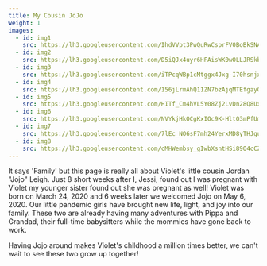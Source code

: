 ```yaml
---
title: My Cousin JoJo
weight: 1
images:
  - id: img1
    src: https://lh3.googleusercontent.com/IhdVVpt3PwQuRwCsprFV0BoBkSNAnP00HxrBUNKM3g4Jxw7UU1LonvDaF7kPzdtWpZNI7nEhPFz-nKx5KFhwit22pLWW42P6Xuxe9ZDKoX6fij4SUKulip24YdfcEb3pr0JgVsx1euE=w600
  - id: img2
    src: https://lh3.googleusercontent.com/D5iQJx4uyr6HFAisWK0wOLLJRSkb9WBWm8UYl6lKsumXtgwnkiJCQ95AcWo7hM4qUAojTeqQWXSXZyz3bgSMrm88pmwpP6SrsyGQherr3WZeoaFoiWWxeHs7cOVZK09jfCsaa7czCWo=w600
  - id: img3
    src: https://lh3.googleusercontent.com/iTPcqWBp1cMtggx4Jxg-I70hsnjxDd0HIbmnrHcpiq4QY6waf2yOS-s2cJqAC-G8L-SJyF3MqSXzlX_inuFyrxFmW-Fw527lyN2SrBZIEA-3eKcFVPoSkcxWvwICNmaLiGqg0aYH7hA=w600
  - id: img4
    src: https://lh3.googleusercontent.com/156jLrmAhQ11ZN7bzAjqMTEfgayGbUdHxGskdspYPNmWfD6qUECn7xthHlPpGb3VzgiZzV1ViPfbbcrE2NzvFNLZyo4XmLeF23eKTYpL95VvV-OuyCPk6yKMn2Gw0-FBzpBiMR4a5WU=w600
  - id: img5
    src: https://lh3.googleusercontent.com/HITf_Cm4hVL5Y08Zj2LvDn28Q8Ux-qD9Qh_mP_e_v7am0ShDkLKjBssgPYGyClgLaL80DCzJHIhq3YPTVdVOvhJAo6W_Dzy853BTYZTWsdnYqSnA78TswX3JZjtaE_IAaRE6qxO4U7s=w600
  - id: img6
    src: https://lh3.googleusercontent.com/NVYkjHkOCgKxIOc9K-HltO3mPfUmXpiBzttF8yo87e2oNNuNQFAfLbKQs8edpj7wvHI0X7FC-aPbw89358rpPMfsyE0JhG3fcDuvAXygMd04fl_RVHkgofWzawuw_c8wts0bMPf5thM=w600
  - id: img7
    src: https://lh3.googleusercontent.com/7lEc_NO6sF7mh24YerxMD8yTHJgu2JvEO35Ar1gwKK7Jnfox0_wWrhrOP1NCrKwSCh1tIKK8WlkjQFLtqc7pbEhKemUgSHcpwTx8uaFM2k5kA1dcJSJ8v0u55NaL6TwkTq_BVURmYJs=w600
  - id: img8
    src: https://lh3.googleusercontent.com/cMHWembsy_gIwbXsntHSi89O4cCZsgTfIb8Ct82m6NOaMt0xBuYT0ickQjBbaDcm3MEXGwNkKguCXeIsMq1Vue91ErG3iA-439X1HxmrCgGnd1w07IunyuBQvPx-iZc1boV3e68KwuM=w600
---
```

It says 'Family' but this page is really all about Violet's little cousin Jordan "Jojo" Leigh. Just 8 short weeks after I, Jessi, found out I was pregnant with Violet my younger sister found out she was pregnant as well! Violet was born on March 24, 2020 and 6 weeks later we welcomed Jojo on May 6, 2020. Our little pandemic girls have brought new life, light, and joy into our family. These two are already having many adventures with Pippa and Grandad, their full-time babysitters while the mommies have gone back to work.

Having Jojo around makes Violet's childhood a million times better, we can't wait to see these two grow up together!